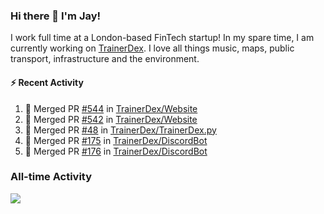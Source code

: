 ### Hi there 👋 I'm Jay!
I work full time at a London-based FinTech startup! In my spare time, I am currently working on [TrainerDex](https://www.github.com/TrainerDex). I love all things music, maps, public transport, infrastructure and the environment.

#### :zap: Recent Activity
<!--START_SECTION:activity-->
1. 🎉 Merged PR [#544](https://github.com/TrainerDex/Website/pull/544) in [TrainerDex/Website](https://github.com/TrainerDex/Website)
2. 🎉 Merged PR [#542](https://github.com/TrainerDex/Website/pull/542) in [TrainerDex/Website](https://github.com/TrainerDex/Website)
3. 🎉 Merged PR [#48](https://github.com/TrainerDex/TrainerDex.py/pull/48) in [TrainerDex/TrainerDex.py](https://github.com/TrainerDex/TrainerDex.py)
4. 🎉 Merged PR [#175](https://github.com/TrainerDex/DiscordBot/pull/175) in [TrainerDex/DiscordBot](https://github.com/TrainerDex/DiscordBot)
5. 🎉 Merged PR [#176](https://github.com/TrainerDex/DiscordBot/pull/176) in [TrainerDex/DiscordBot](https://github.com/TrainerDex/DiscordBot)
<!--END_SECTION:activity-->


### All-time Activity
[<img src="https://github-readme-stats.vercel.app/api/wakatime?username=TurnrDev&layout=compact" />](https://wakatime.com/@TurnrDev)  
